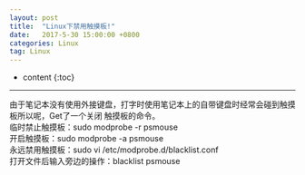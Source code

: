 ```yaml
---
layout: post
title:  "Linux下禁用触摸板!"
date:   2017-5-30 15:00:00 +0800
categories: Linux
tag: Linux
---
```


* content
{:toc}



--------------------

由于笔记本没有使用外接键盘，打字时使用笔记本上的自带键盘时经常会碰到触摸板所以呢，Get了一个关闭
触摸板的命令。<br>
临时禁止触摸板：sudo modprobe -r psmouse <br>
开启触摸板：sudo modprobe -a psmouse <br>
永远禁用触摸板：sudo vi /etc/modprobe.d/blacklist.conf<br>
打开文件后输入旁边的操作：blacklist psmouse
